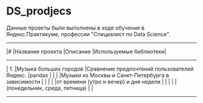 # DS_prodjecs
Данные проекты были выполнены в ходе обучения в Яндекс.Практикуме, профессии "Специалист по Data Science".
__________________________________________________________________________________________________________
|#   |Название проекта	      |Описание	                                          |Используемые библиотеки|
__________________________________________________________________________________________________________
| 1. |Музыка больших городов  |Сравнение предпочтений пользователей Яндекс.       |pandas                 |
|    | 		                    |Музыки из Москвы и Санкт-Петербурга в зависимости  |                       |
|    |                        |от времени (утро и вечер) и дня недели             |                       |
|    |                        |(понедельник, среда, пятница)                      |                       |
___________________________________________________________________________________________________________

